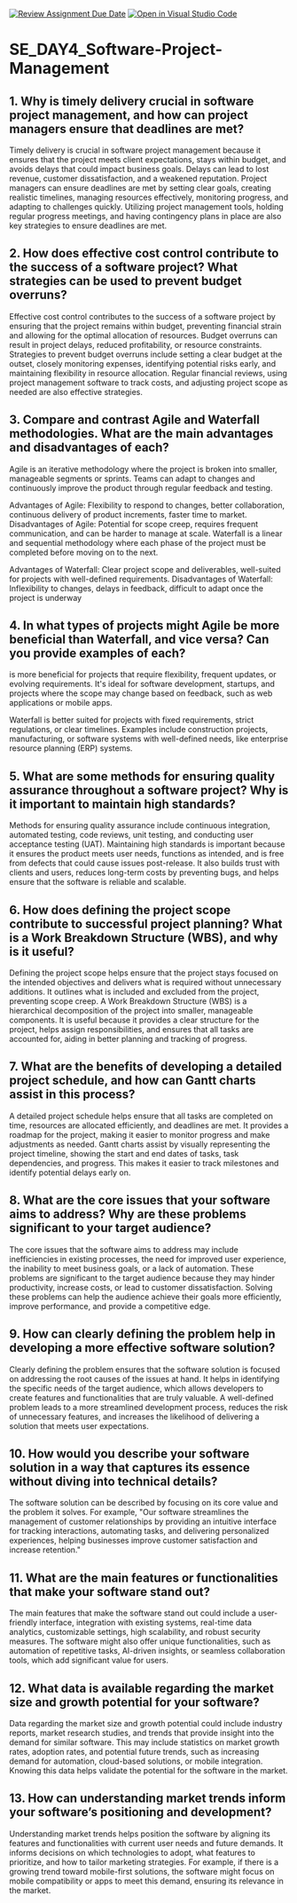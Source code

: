 [![Review Assignment Due Date](https://classroom.github.com/assets/deadline-readme-button-22041afd0340ce965d47ae6ef1cefeee28c7c493a6346c4f15d667ab976d596c.svg)](https://classroom.github.com/a/9pw6JKcu)
[![Open in Visual Studio Code](https://classroom.github.com/assets/open-in-vscode-2e0aaae1b6195c2367325f4f02e2d04e9abb55f0b24a779b69b11b9e10269abc.svg)](https://classroom.github.com/online_ide?assignment_repo_id=18637579&assignment_repo_type=AssignmentRepo)
# SE_DAY4_Software-Project-Management
## 1. Why is timely delivery crucial in software project management, and how can project managers ensure that deadlines are met?
Timely delivery is crucial in software project management because it ensures that the project meets client expectations, stays within budget, and avoids delays that could impact business goals. Delays can lead to lost revenue, customer dissatisfaction, and a weakened reputation. Project managers can ensure deadlines are met by setting clear goals, creating realistic timelines, managing resources effectively, monitoring progress, and adapting to challenges quickly. Utilizing project management tools, holding regular progress meetings, and having contingency plans in place are also key strategies to ensure deadlines are met.
## 2. How does effective cost control contribute to the success of a software project? What strategies can be used to prevent budget overruns?
Effective cost control contributes to the success of a software project by ensuring that the project remains within budget, preventing financial strain and allowing for the optimal allocation of resources. Budget overruns can result in project delays, reduced profitability, or resource constraints. Strategies to prevent budget overruns include setting a clear budget at the outset, closely monitoring expenses, identifying potential risks early, and maintaining flexibility in resource allocation. Regular financial reviews, using project management software to track costs, and adjusting project scope as needed are also effective strategies.
## 3. Compare and contrast Agile and Waterfall methodologies. What are the main advantages and disadvantages of each?
Agile is an iterative methodology where the project is broken into smaller, manageable segments or sprints. Teams can adapt to changes and continuously improve the product through regular feedback and testing.

Advantages of Agile: Flexibility to respond to changes, better collaboration, continuous delivery of product increments, faster time to market.
Disadvantages of Agile: Potential for scope creep, requires frequent communication, and can be harder to manage at scale.
Waterfall is a linear and sequential methodology where each phase of the project must be completed before moving on to the next.

Advantages of Waterfall: Clear project scope and deliverables, well-suited for projects with well-defined requirements.
Disadvantages of Waterfall: Inflexibility to changes, delays in feedback, difficult to adapt once the project is underway
## 4. In what types of projects might Agile be more beneficial than Waterfall, and vice versa? Can you provide examples of each?
is more beneficial for projects that require flexibility, frequent updates, or evolving requirements. It's ideal for software development, startups, and projects where the scope may change based on feedback, such as web applications or mobile apps.

Waterfall is better suited for projects with fixed requirements, strict regulations, or clear timelines. Examples include construction projects, manufacturing, or software systems with well-defined needs, like enterprise resource planning (ERP) systems.
## 5. What are some methods for ensuring quality assurance throughout a software project? Why is it important to maintain high standards?
Methods for ensuring quality assurance include continuous integration, automated testing, code reviews, unit testing, and conducting user acceptance testing (UAT). Maintaining high standards is important because it ensures the product meets user needs, functions as intended, and is free from defects that could cause issues post-release. It also builds trust with clients and users, reduces long-term costs by preventing bugs, and helps ensure that the software is reliable and scalable.
## 6. How does defining the project scope contribute to successful project planning? What is a Work Breakdown Structure (WBS), and why is it useful?
Defining the project scope helps ensure that the project stays focused on the intended objectives and delivers what is required without unnecessary additions. It outlines what is included and excluded from the project, preventing scope creep. A Work Breakdown Structure (WBS) is a hierarchical decomposition of the project into smaller, manageable components. It is useful because it provides a clear structure for the project, helps assign responsibilities, and ensures that all tasks are accounted for, aiding in better planning and tracking of progress.
## 7. What are the benefits of developing a detailed project schedule, and how can Gantt charts assist in this process?
A detailed project schedule helps ensure that all tasks are completed on time, resources are allocated efficiently, and deadlines are met. It provides a roadmap for the project, making it easier to monitor progress and make adjustments as needed. Gantt charts assist by visually representing the project timeline, showing the start and end dates of tasks, task dependencies, and progress. This makes it easier to track milestones and identify potential delays early on.
## 8. What are the core issues that your software aims to address? Why are these problems significant to your target audience?
The core issues that the software aims to address may include inefficiencies in existing processes, the need for improved user experience, the inability to meet business goals, or a lack of automation. These problems are significant to the target audience because they may hinder productivity, increase costs, or lead to customer dissatisfaction. Solving these problems can help the audience achieve their goals more efficiently, improve performance, and provide a competitive edge.
## 9. How can clearly defining the problem help in developing a more effective software solution?
Clearly defining the problem ensures that the software solution is focused on addressing the root causes of the issues at hand. It helps in identifying the specific needs of the target audience, which allows developers to create features and functionalities that are truly valuable. A well-defined problem leads to a more streamlined development process, reduces the risk of unnecessary features, and increases the likelihood of delivering a solution that meets user expectations.
## 10. How would you describe your software solution in a way that captures its essence without diving into technical details?
The software solution can be described by focusing on its core value and the problem it solves. For example, "Our software streamlines the management of customer relationships by providing an intuitive interface for tracking interactions, automating tasks, and delivering personalized experiences, helping businesses improve customer satisfaction and increase retention."
## 11. What are the main features or functionalities that make your software stand out?
The main features that make the software stand out could include a user-friendly interface, integration with existing systems, real-time data analytics, customizable settings, high scalability, and robust security measures. The software might also offer unique functionalities, such as automation of repetitive tasks, AI-driven insights, or seamless collaboration tools, which add significant value for users.
## 12. What data is available regarding the market size and growth potential for your software?
Data regarding the market size and growth potential could include industry reports, market research studies, and trends that provide insight into the demand for similar software. This may include statistics on market growth rates, adoption rates, and potential future trends, such as increasing demand for automation, cloud-based solutions, or mobile integration. Knowing this data helps validate the potential for the software in the market.
## 13. How can understanding market trends inform your software’s positioning and development?
Understanding market trends helps position the software by aligning its features and functionalities with current user needs and future demands. It informs decisions on which technologies to adopt, what features to prioritize, and how to tailor marketing strategies. For example, if there is a growing trend toward mobile-first solutions, the software might focus on mobile compatibility or apps to meet this demand, ensuring its relevance in the market.

